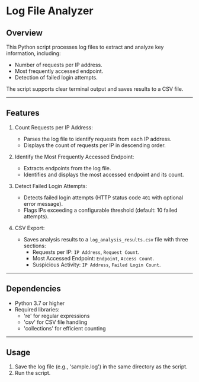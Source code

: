 # Log File Analyzer

## Overview
This Python script processes log files to extract and analyze key information, including:
- Number of requests per IP address.
- Most frequently accessed endpoint.
- Detection of failed login attempts.

The script supports clear terminal output and saves results to a CSV file.

---

## Features
1. Count Requests per IP Address:
   - Parses the log file to identify requests from each IP address.
   - Displays the count of requests per IP in descending order.

2. Identify the Most Frequently Accessed Endpoint:
   - Extracts endpoints from the log file.
   - Identifies and displays the most accessed endpoint and its count.

3. Detect Failed Login Attempts:
   - Detects failed login attempts (HTTP status code `401` with optional error message).
   - Flags IPs exceeding a configurable threshold (default: 10 failed attempts).

4. CSV Export:
   - Saves analysis results to a `log_analysis_results.csv` file with three sections:
     - Requests per IP: `IP Address`, `Request Count`.
     - Most Accessed Endpoint: `Endpoint`, `Access Count`.
     - Suspicious Activity: `IP Address`, `Failed Login Count`.

---

## Dependencies
- Python 3.7 or higher
- Required libraries: 
  - 're' for regular expressions
  - 'csv' for CSV file handling
  - 'collections' for efficient counting


---

## Usage
1. Save the log file (e.g., 'sample.log') in the same directory as the script.
2. Run the script.
